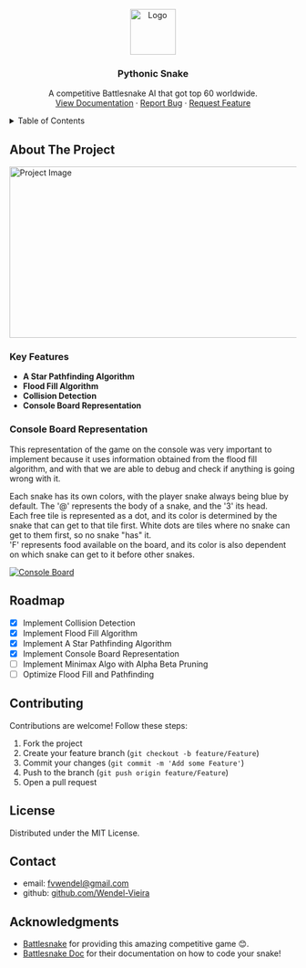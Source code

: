 <!-- logo -->
<br />
<div align="center">
  <a href="https://github.com/Wendel-Vieira/Pythonic-Snake-For-Battlesnake">
    <img src="https://res.cloudinary.com/micronetonline/image/upload/c_crop,h_1081,w_1389,x_0,y_0/v1623965831/tenants/d67d1859-c8c5-41c2-91ff-23438f7f2e89/4ecbc74ac2704ae591a88e522461ff79/Full-Logo.png" alt="Logo" width="80" height="80">
  </a>

  <h3 align="center">Pythonic Snake</h3>

  <p align="center">
    A competitive Battlesnake AI that got top 60 worldwide.
    <br />
    <a href="https://docs.battlesnake.com">View Documentation</a>
    ·
    <a href="https://github.com/Wendel-Vieira/Pythonic-Snake-For-Battlesnake/issues/new?labels=bug&template=bug-report---.md">Report Bug</a>
    ·
    <a href="https://github.com/Wendel-Vieira/Pythonic-Snake-For-Battlesnake/issues/new?labels=enhancement&template=feature-request---.md">Request Feature</a>
  </p>
</div>

<!-- TABLE OF CONTENTS -->
<details>
  <summary>Table of Contents</summary>
  <ol>
    <li>
      <a href="#about-the-project">About The Project</a>
      <ul>
        <li><a href="#key-features">Key Features</a></li>
        <li><a href="#console-board-representation">Console Board Representation</a></li>
      </ul>
    </li>
    <li><a href="#roadmap">Roadmap</a></li>
    <li><a href="#contributing">Contributing</a></li>
    <li><a href="#license">License</a></li>
    <li><a href="#contact">Contact</a></li>
    <li><a href="#acknowledgments">Acknowledgments</a></li>
  </ol>
</details>

<!-- about section -->
## About The Project

<a href="https://docs.battlesnake.com">
  <img src="https://github.com/user-attachments/assets/a0f64758-c22a-4727-a6d7-2b4f48e584ac" alt="Project Image" width="600" height="300">
</a>


### Key Features
- **A Star Pathfinding Algorithm**
- **Flood Fill Algorithm**
- **Collision Detection**
- **Console Board Representation**

### Console Board Representation

This representation of the game on the console was very important to implement because it uses information obtained from the flood fill algorithm, and with that we are able to debug and check if anything is going wrong with it.  
  
Each snake has its own colors, with the player snake always being blue by default. The '@' represents the body of a snake, and the '3' its head.  
Each free tile is represented as a dot, and its color is determined by the snake that can get to that tile first. White dots are tiles where no snake can get to them first, so no snake "has" it.  
'F' represents food available on the board, and its color is also dependent on which snake can get to it before other snakes.

[![Console Board][console-board]](https://docs.battlesnake.com)

<!-- ROADMAP -->  
## Roadmap

- [x] Implement Collision Detection
- [x] Implement Flood Fill Algorithm
- [x] Implement A Star Pathfinding Algorithm
- [x] Implement Console Board Representation
- [ ] Implement Minimax Algo with Alpha Beta Pruning
- [ ] Optimize Flood Fill and Pathfinding

<!-- CONTRIBUTING -->
## Contributing

Contributions are welcome! Follow these steps:

1. Fork the project
2. Create your feature branch (`git checkout -b feature/Feature`)
3. Commit your changes (`git commit -m 'Add some Feature'`)
4. Push to the branch (`git push origin feature/Feature`)
5. Open a pull request

<!-- LICENSE -->
## License

Distributed under the MIT License.

<!-- CONTACT -->
## Contact

- email: fvwendel@gmail.com
- github: [github.com/Wendel-Vieira](https://github.com/Wendel-Vieira)

<!-- ACKNOWLEDGMENTS -->
## Acknowledgments

- [Battlesnake](https://battlesnake.com) for providing this amazing competitive game 😊.
- [Battlesnake Doc](https://docs.battlesnake.com) for their documentation on how to code your snake!

<!-- links and images -->
<!-- https://www.markdownguide.org/basic-syntax/#reference-style-links -->
[project-image]: https://github.com/user-attachments/assets/a0f64758-c22a-4727-a6d7-2b4f48e584ac
[console-board]: https://github.com/user-attachments/assets/131bc56e-0ff1-40d0-a1fe-8dc4ef8ca703

